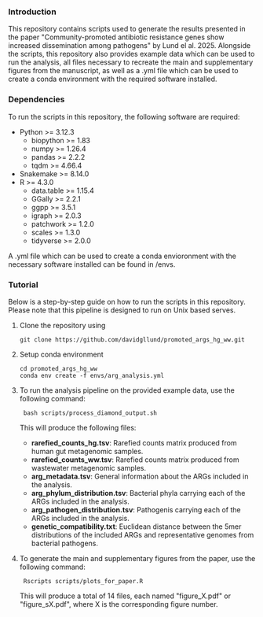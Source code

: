 ### Introduction
This repository contains scripts used to generate the results presented in the paper "Community-promoted antibiotic resistance genes show increased dissemination among pathogens" by Lund el al. 2025. Alongside the scripts, this repository also provides example data which can be used to run the analysis, all files necessary to recreate the main and supplementary figures from the manuscript, as well as a .yml file which can be used to create a conda environment with the required software installed.

### Dependencies
To run the scripts in this repository, the following software are required:
- Python >= 3.12.3
    - biopython >= 1.83
    - numpy >= 1.26.4
    - pandas >= 2.2.2
    - tqdm >= 4.66.4
- Snakemake >= 8.14.0
- R >= 4.3.0
    - data.table >= 1.15.4
    - GGally >= 2.2.1
    - ggpp >= 3.5.1
    - igraph >= 2.0.3
    - patchwork >= 1.2.0
    - scales >= 1.3.0
    - tidyverse >= 2.0.0

A .yml file which can be used to create a conda envioronment with the necessary software installed can be found in /envs.

### Tutorial

Below is a step-by-step guide on how to run the scripts in this repository. Please note that this pipeline is designed to run on Unix based serves.

1. Clone the repository using
    ```
    git clone https://github.com/davidgllund/promoted_args_hg_ww.git
    ```

2. Setup conda environment
    ```
    cd promoted_args_hg_ww
    conda env create -f envs/arg_analysis.yml
    ```

3. To run the analysis pipeline on the provided example data, use the following command:
   ```
    bash scripts/process_diamond_output.sh
    ```

   This will produce the following files:
   - **rarefied_counts_hg.tsv**: Rarefied counts matrix produced from human gut metagenomic samples.
   - **rarefied_counts_ww.tsv**: Rarefied counts matrix produced from wastewater metagenomic samples.
   - **arg_metadata.tsv**: General information about the ARGs included in the analysis.
   - **arg_phylum_distribution.tsv**: Bacterial phyla carrying each of the ARGs included in the analysis.
   - **arg_pathogen_distribution.tsv**: Pathogenis carrying each of the ARGs included in the analysis.
   - **genetic_compatibility.txt**: Euclidean distance between the 5mer distributions of the included ARGs and representative genomes from bacterial pathogens.
  
4. To generate the main and supplementary figures from the paper, use the following command:
   ```
    Rscripts scripts/plots_for_paper.R
    ```

   This will produce a total of 14 files, each named "figure_X.pdf" or "figure_sX.pdf", where X is the corresponding figure number.
